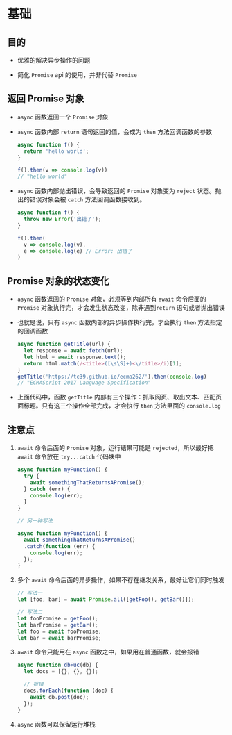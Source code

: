 # 基础

## 目的

  - 优雅的解决异步操作的问题

  - 简化 `Promise` api 的使用，并非代替 `Promise`

## 返回 Promise 对象

  - `async` 函数返回一个 `Promise` 对象

  - `async` 函数内部 `return` 语句返回的值，会成为 `then` 方法回调函数的参数

    ```javascript
    async function f() {
      return 'hello world';
    }

    f().then(v => console.log(v))
    // "hello world"
    ```

  - `async` 函数内部抛出错误，会导致返回的 `Promise` 对象变为 `reject` 状态。抛出的错误对象会被 `catch` 方法回调函数接收到。

    ```javascript
    async function f() {
      throw new Error('出错了');
    }

    f().then(
      v => console.log(v),
      e => console.log(e) // Error: 出错了
    )

    ```

## Promise 对象的状态变化

  - `async` 函数返回的 `Promise` 对象，必须等到内部所有 `await` 命令后面的 `Promise` 对象执行完，才会发生状态改变，除非遇到`return` 语句或者抛出错误

  - 也就是说，只有 `async` 函数内部的异步操作执行完，才会执行 `then` 方法指定的回调函数

    ```javascript
    async function getTitle(url) {
      let response = await fetch(url);
      let html = await response.text();
      return html.match(/<title>([\s\S]+)<\/title>/i)[1];
    }
    getTitle('https://tc39.github.io/ecma262/').then(console.log)
    // "ECMAScript 2017 Language Specification"
    ```

  - 上面代码中，函数 `getTitle` 内部有三个操作：抓取网页、取出文本、匹配页面标题。只有这三个操作全部完成，才会执行 `then` 方法里面的 `console.log`

## 注意点

1.  `await` 命令后面的 `Promise` 对象，运行结果可能是 `rejected`，所以最好把 `await` 命令放在 `try...catch` 代码块中

    ```javascript
    async function myFunction() {
      try {
        await somethingThatReturnsAPromise();
      } catch (err) {
        console.log(err);
      }
    }

    // 另一种写法

    async function myFunction() {
      await somethingThatReturnsAPromise()
      .catch(function (err) {
        console.log(err);
      });
    }
    ```

2.  多个 `await` 命令后面的异步操作，如果不存在继发关系，最好让它们同时触发

    ```javascript
    // 写法一
    let [foo, bar] = await Promise.all([getFoo(), getBar()]);

    // 写法二
    let fooPromise = getFoo();
    let barPromise = getBar();
    let foo = await fooPromise;
    let bar = await barPromise;
    ```

3.  `await` 命令只能用在 `async` 函数之中，如果用在普通函数，就会报错

    ```javascript
    async function dbFuc(db) {
      let docs = [{}, {}, {}];

      // 报错
      docs.forEach(function (doc) {
        await db.post(doc);
      });
    }
    ```

4.  `async` 函数可以保留运行堆栈

